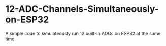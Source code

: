 # 12-ADC-Channels-Simultaneously-on-ESP32
A simple code to simulateously run 12 built-in ADCs on ESP32 at the same time.
